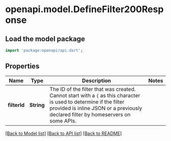 # openapi.model.DefineFilter200Response

## Load the model package
```dart
import 'package:openapi/api.dart';
```

## Properties
Name | Type | Description | Notes
------------ | ------------- | ------------- | -------------
**filterId** | **String** | The ID of the filter that was created. Cannot start with a `{` as this character is used to determine if the filter provided is inline JSON or a previously declared filter by homeservers on some APIs. | 

[[Back to Model list]](../README.md#documentation-for-models) [[Back to API list]](../README.md#documentation-for-api-endpoints) [[Back to README]](../README.md)


